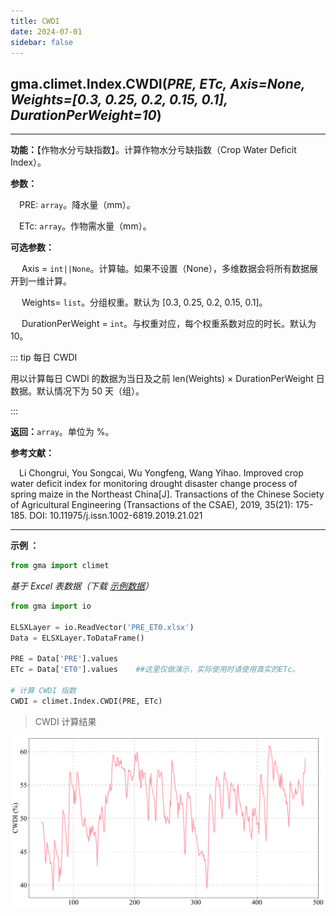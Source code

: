```yaml
---
title: CWDI
date: 2024-07-01
sidebar: false
---
```


## gma.climet.Index.**CWDI**(*PRE, ETc, Axis=None, Weights=[0.3, 0.25, 0.2, 0.15, 0.1], DurationPerWeight=10*) <Badge text="2.0.11 +"/>

---

**功能：**【作物水分亏缺指数】。计算作物水分亏缺指数（Crop Water Deficit Index）。

**参数：**

&emsp;PRE: `array`。降水量（mm）。

&emsp;ETc: `array`。作物需水量（mm）。

**可选参数：**

&emsp; Axis = `int||None`。计算轴。如果不设置（None），多维数据会将所有数据展开到一维计算。

&emsp; Weights= `list`。分组权重。默认为 [0.3, 0.25, 0.2, 0.15, 0.1]。

&emsp; DurationPerWeight = `int`。与权重对应，每个权重系数对应的时长。默认为 10。

::: tip 每日 CWDI

用以计算每日 CWDI 的数据为当日及之前 len(Weights) × DurationPerWeight 日数据。默认情况下为 50 天（组）。

:::

**返回：**`array`。单位为 %。

**参考文献：**

&emsp;Li Chongrui, You Songcai, Wu Yongfeng, Wang Yihao. Improved crop water deficit index for monitoring drought disaster change process of spring maize in the Northeast China[J]. Transactions of the Chinese Society of Agricultural Engineering (Transactions of the CSAE),  2019, 35(21): 175-185. DOI: 10.11975/j.issn.1002-6819.2019.21.021

---

**示例 ：**

```python
from gma import climet
```
*基于 Excel 表数据（下载 [示例数据](/climet/PRE_ET0.xlsx)）*
```python
from gma import io

ELSXLayer = io.ReadVector('PRE_ET0.xlsx')
Data = ELSXLayer.ToDataFrame()

PRE = Data['PRE'].values
ETc = Data['ET0'].values    ##这里仅做演示，实际使用时请使用真实的ETc。

# 计算 CWDI 指数
CWDI = climet.Index.CWDI(PRE, ETc)
```
> CWDI 计算结果

![](/climet/CWDI.svg)
